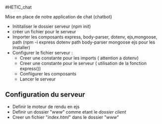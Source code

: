 #HETIC_chat

Mise en place de notre application de chat (chatbot)

- Inititaliser le dossier serveur (npm init)
- créer un fichier pour le serveur
- Importer les composants express, body-parser, dotenv, ejs,mongoose, path
(npm -i express dotenv path body-parser mongoose ejs pour les installer)
- Configurer le fichier serveur : 
    - Creer une constante pour les imports ( attention a dotenv)
    - Creer une constante pour le serveur ( utilisation de la fonction express())
    - Confiigurer les composants 
    - Lancer le serveur

## Configuration du serveur
- Definir le moteur de rendu en ejs
- Definir un dossier "_www_" comme etant le _dossier client_
- Creer un fichier "_index.html_" dans le dossier "_www_"
